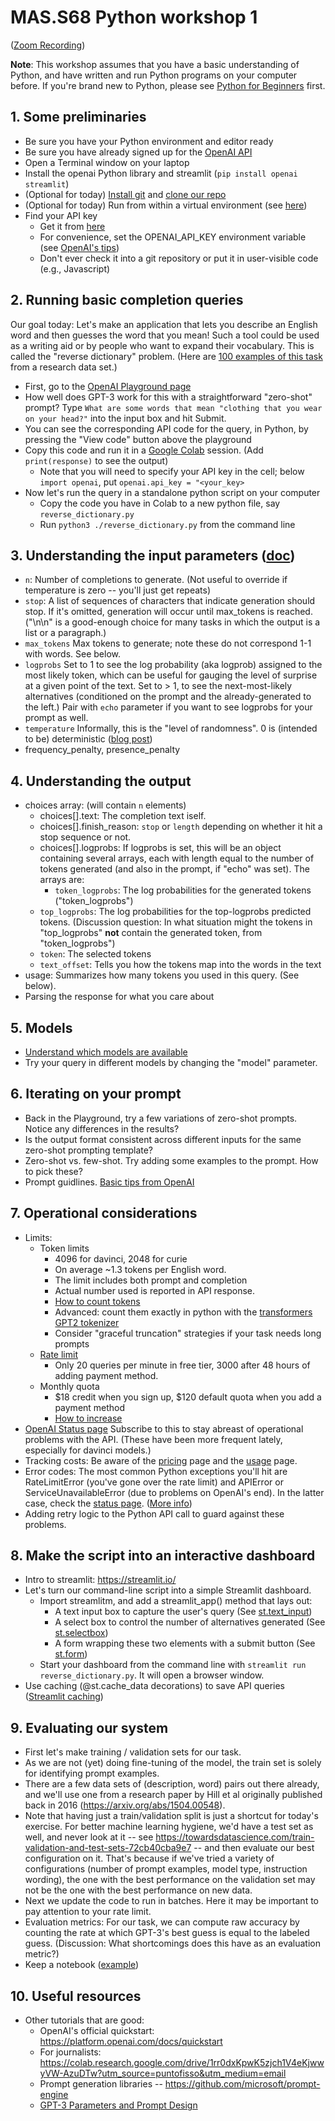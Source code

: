 
# MAS.S68 Python workshop 1

([Zoom Recording](https://us02web.zoom.us/rec/play/BKzMuph7VR1jHHa3XuC8opeLiS1vmO7DhiFcgEXBGYBwf7AHIxVU2CWPiQqqQWm51Fi3GY2XprjCF3Fw.KABKHlCX3W8gfCQo?continueMode=true&_x_zm_rtaid=HHGod3FxRc6tbq58z9razA.1676939169419.ac4f84a2caac62e0f284604eccefc662&_x_zm_rhtaid=369))



**Note**:  This workshop assumes that you have a basic understanding of Python, and have written and run Python programs on your computer before.   If you're brand new to Python, please see [Python for Beginners](https://www.python.org/about/gettingstarted/) first.

## 1.  Some preliminaries

  - Be sure you have your Python environment and editor ready
  - Be sure you have already signed up for the [OpenAI API](https://openai.com/api/)
  - Open a Terminal window on your laptop
  - Install the openai Python library and streamlit (``pip install openai streamlit``)
  - (Optional for today)  [Install git](https://github.com/git-guides/install-git) and [clone our repo](https://github.com/mit-ccc/MAS-S68-workshop)
  - (Optional for today)   Run from within a virtual environment   (see [here](https://towardsdatascience.com/virtual-environments-104c62d48c54#:~:text=A%20virtual%20environment%20is%20a,a%20system%2Dwide%20Python))
  - Find your API key
    - Get it from [here](https://platform.openai.com/account/api-keys)
    - For convenience, set the OPENAI_API_KEY environment variable (see [OpenAI's tips](https://help.openai.com/en/articles/5112595-best-practices-for-api-key-safety))
    - Don't ever check it into a git repository or put it in user-visible code (e.g., Javascript)

## 2.  Running basic completion queries

  Our goal today:  Let's make an application that lets you describe an English word and then guesses the word that you mean!
  Such a tool could be used as a writing aid or by people who want to expand their vocabulary.  This is called the "reverse dictionary" problem.
  (Here are [100 examples of this task](https://github.com/mit-ccc/MAS-S68-workshop/blob/main/data/train.jsonl) from a research data set.)
  
  - First, go to the [OpenAI Playground page](https://platform.openai.com/playground)
  - How well does GPT-3 work for this with a straightforward "zero-shot" prompt?    Type ``What are some words that mean "clothing that you wear on your head?"`` into the input box and hit Submit.
  - You can see the corresponding API code for the query, in Python, by pressing the "View code" button above the playground
  - Copy this code and run it in a [Google Colab](https://colab.research.google.com/) session.   (Add ``print(response)`` to see the output)
    - Note that you will need to specify your API key in the cell;  below ``import openai``, put ``openai.api_key = "<your_key>``
  - Now let's run the query in a standalone python script on your computer
    - Copy the code you have in Colab to a new python file, say ``reverse_dictionary.py``
    - Run ``python3 ./reverse_dictionary.py`` from the command line

## 3.  Understanding the input parameters ([doc](https://platform.openai.com/docs/api-reference/completions/create))
  - ``n``:   Number of completions to generate.  (Not useful to override if temperature is zero -- you'll just get repeats)
  - ``stop``:   A list of sequences of characters that indicate generation should stop.
    If it's omitted, generation will occur until max_tokens is reached.  ("\n\n" is a good-enough choice for many tasks in which the output is a list or a paragraph.)
  - ``max_tokens``  Max tokens to generate;  note these do not correspond 1-1 with words.  See below. 
  - ``logprobs``  Set to 1 to see the log probability (aka logprob) assigned to the most likely token, which can be useful for gauging the level of surprise at a given point of the text.
     Set to > 1, to see the next-most-likely alternatives (conditioned on the prompt and the already-generated to the left.)
     Pair with ``echo`` parameter if you want to see logprobs for your prompt as well.
  - ``temperature``   Informally, this is the "level of randomness".  0 is (intended to be) deterministic  ([blog post](https://algowriting.medium.com/gpt-3-temperature-setting-101-41200ff0d0be))
  - frequency_penalty, presence_penalty

## 4.  Understanding the output
  - choices array:  (will contain ``n`` elements)
     - choices[].text:  The completion text iself.
     - choices[].finish_reason:   ``stop`` or ``length`` depending on whether it hit a stop sequence or not.
     - choices[].logprobs:   If logprobs is set, this will be an object containing several arrays, each with length equal to the number of tokens generated (and also in the prompt, if "echo" was set).  The arrays are:
         - ``token_logprobs``:  The log probabilities for the generated tokens ("token_logprobs")
	 - ``top_logprobs``:  The log probabilities for the top-logprobs predicted tokens.     (Discussion question:  In what situation might the tokens in "top_logprobs" **not** contain the generated token, from "token_logprobs") 
	 - ``token``:  The selected tokens
	 - ``text_offset``:  Tells you how the tokens map into the words in the text
  - usage:  Summarizes how many tokens you used in this query.  (See below).
  - Parsing the response for what you care about


## 5.  Models
  - [Understand which models are available](https://platform.openai.com/docs/models/gpt-3)
  - Try your query in different models by changing the "model" parameter.

## 6.  Iterating on your prompt
  - Back in the Playground, try a few variations of zero-shot prompts.  Notice any differences in the results?
  - Is the output format consistent across different inputs for the same zero-shot prompting template?
  - Zero-shot vs. few-shot.  Try adding some examples to the prompt.  How to pick these?
  - Prompt guidlines.   [Basic tips from OpenAI](https://help.openai.com/en/articles/6654000-best-practices-for-prompt-engineering-with-openai-api)


## 7.  Operational considerations
  - Limits:
    - Token limits
      - 4096 for davinci, 2048 for curie
      - On average ~1.3 tokens per English word.
      - The limit includes both prompt and completion
      - Actual number used is reported in API response.
      - [How to count tokens](https://help.openai.com/en/articles/4936856-what-are-tokens-and-how-to-count-them)
      - Advanced:  count them exactly in python with the [transformers GPT2 tokenizer](https://huggingface.co/docs/transformers/model_doc/gpt2#transformers.GPT2TokenizerFast)
      - Consider "graceful truncation" strategies if your task needs long prompts
    - [Rate limit](https://platform.openai.com/docs/guides/rate-limits)
      - Only 20 queries per minute in free tier, 3000 after 48 hours of adding payment method.
    - Monthly quota
      - $18 credit when you sign up, $120 default quota when you add a payment method
      - [How to increase](https://help.openai.com/en/articles/6643435-how-do-i-get-more-tokens-or-increase-my-monthly-usage-limits)
  - [OpenAI Status page](https://status.openai.com/) Subscribe to this to stay abreast of operational problems with the API.  (These have been more frequent lately, especially for davinci models.)
  - Tracking costs:  Be aware of the [pricing](https://openai.com/api/pricing/) page and the [usage](https://platform.openai.com/account/usage) page.
  - Error codes:  The most common Python exceptions you'll hit are RateLimitError (you've gone over the rate limit) and APIError or ServiceUnavailableError
    (due to problems on OpenAI's end).   In the latter case, check the [status page](https://status.openai.com/).   ([More info](https://platform.openai.com/docs/guides/error-codes/python-library-error-types))
  - Adding retry logic to the Python API call to guard against these problems.

## 8.   Make the script into an interactive dashboard
  - Intro to streamlit:   https://streamlit.io/
  - Let's turn our command-line script into a simple Streamlit dashboard.
    - Import streamlitm, and add a streamlit_app() method that lays out:
      - A text input box to capture the user's query (See [st.text_input](https://docs.streamlit.io/library/api-reference/widgets/st.text_input))
      - A select box to control the number of alternatives generated (See [st.selectbox](https://docs.streamlit.io/library/api-reference/widgets/st.selectbox))
      - A form wrapping these two elements with a submit button (See [st.form](https://docs.streamlit.io/library/api-reference/control-flow/st.form)) 
    - Start your dashboard from the command line with ``streamlit run reverse_dictionary.py``.  It will open a browser window.
  - Use caching (@st.cache_data decorations) to save API queries ([Streamlit caching](https://docs.streamlit.io/library/advanced-features/caching))

## 9. Evaluating our system
  - First let's make training / validation sets for our task.
  - As we are not (yet) doing fine-tuning of the model, the train set is solely for identifying prompt examples.
  - There are a few data sets of (description, word) pairs out there already,  and we'll use one from a research paper by Hill et al originally published back in 2016 (https://arxiv.org/abs/1504.00548).
  - Note that having just a train/validation split is just a shortcut for today's exercise.   For better
    machine learning hygiene, we'd have a test set as well, and never look at it
    -- see https://towardsdatascience.com/train-validation-and-test-sets-72cb40cba9e7 -- and then evaluate our best configuration on it.
    That's because if we've tried a variety of configurations (number of prompt examples, model type, instruction wording), the one with the
    best performance on the validation set may not be the one with the best performance on new data.
  - Next we update the code to run in batches.  Here it may be important to pay attention to your rate limit.
  - Evaluation metrics:   For our task, we can compute raw accuracy by counting the rate at which GPT-3's best guess is equal to the labeled guess.  (Discussion:  What shortcomings
    does this have as an evaluation metric?)
  - Keep a notebook  ([example](https://github.com/mit-ccc/MAS-S68-workshop/blob/main/experiments.md))

## 10.  Useful resources
  - Other tutorials that are good:
    - OpenAI's official quickstart:  https://platform.openai.com/docs/quickstart
    - For journalists:  https://colab.research.google.com/drive/1rr0dxKpwK5zjch1V4eKjwwyVW-AzuDTw?utm_source=puntofisso&utm_medium=email
    - Prompt generation libraries -- https://github.com/microsoft/prompt-engine
    - [GPT-3 Parameters and Prompt Design](https://towardsdatascience.com/gpt-3-parameters-and-prompt-design-1a595dc5b405)

